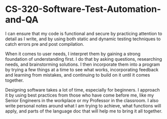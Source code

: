 # CS-320-Software-Test-Automation-and-QA

I can ensure that my code is functional and secure by practicing attention to detail as I write, and by using both static and dynamic testing techniques to catch errors pre and post compilation.

When it comes to user needs, I interpret them by gaining a strong foundation of understanding first. I do that by asking questions, researching needs, and brainstorming solutions. I then incorporate them into a program by trying a few things at a time to see what works, incorporating feedback and learning from mistakes, and continuing to build on it until it comes together. 

Designing software takes a lot of time, especially for beginners. I approach it by using best practices from those who have come before me, like my Senior Engineers in the workplace or my Professor in the classroom. I also write personal notes around what I am trying to achieve, what functions will apply, and parts of the language doc that will help me to bring it all together.
